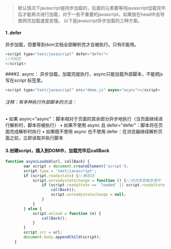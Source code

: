 >默认情况下javascript是同步加载的，后面的元素要等待javascript加载完毕后才能再次进行加载，对于一些不重要的javascript，如果放在head中会导致网页加载速度变慢。 以下是javascript异步加载的三种方案。


#### 1 .defer
异步加载，但要等到dom文档全部解析完才会被执行。只有IE能用。

```javascript
<script type="text/javascript" defer="defer"> 
//代码区
</script> 
```
####2. async： 
异步加载，加载完就执行，async只能加载外部脚本，不能把js写在script 标签里。
```javascript
<script type="text/javascript" src="demo.js" async="async"></script> 
```
###### 注释：有多种执行外部脚本的方法： 
• 如果 async="async"：脚本相对于页面的其余部分异步地执行（当页面继续进行解析时，脚本将被执行） 
• 如果不使用 async 且 defer="defer"：脚本将在页面完成解析时执行 
• 如果既不使用 async 也不使用 defer：在浏览器继续解析页面之前，立即读取并执行脚本 

#### 3.创建script，插入到DOM中，加载完毕后callBack
```javascript
function asyncLoaded(url, callBack) {
        var script = document.createElement('script');
        script.type = 'text/javascript';
        if (script.readystate) {//兼容IE
            script.onreadystatechange = function () {//状态改变触发事件
                if (script.readyState == 'loaded' || script.readyState == 'complete') {
                    callBack();
                    script.onreadystatechange = null;
                }
            }
        } else {
            script.onload = function (e) {
                callBack();
            }
        }
        script.src = url;
        document.body.appendChild(script);
    }
```
